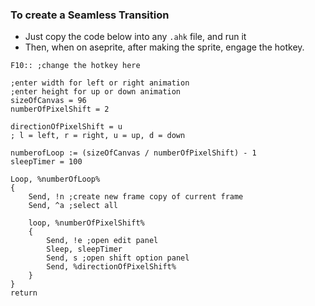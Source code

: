 ### To create a Seamless Transition
- Just copy the code below into any `.ahk` file, and run it 
- Then, when on aseprite, after making the sprite, engage the hotkey.

```autohotkey
F10:: ;change the hotkey here

;enter width for left or right animation
;enter height for up or down animation
sizeOfCanvas = 96
numberOfPixelShift = 2  

directionOfPixelShift = u
; l = left, r = right, u = up, d = down

numberofLoop := (sizeOfCanvas / numberOfPixelShift) - 1
sleepTimer = 100

Loop, %numberOfLoop%
{
    Send, !n ;create new frame copy of current frame
    Send, ^a ;select all
    
    loop, %numberOfPixelShift%
    {
        Send, !e ;open edit panel
        Sleep, sleepTimer
        Send, s ;open shift option panel
        Send, %directionOfPixelShift%
    }
}
return
```